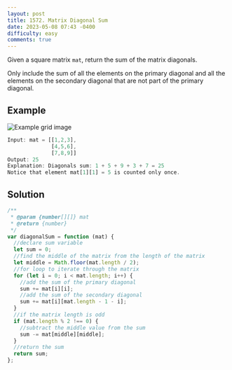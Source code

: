 ```yaml
---
layout: post
title: 1572. Matrix Diagonal Sum
date: 2023-05-08 07:43 -0400
difficulty: easy
comments: true
---
```


Given a square matrix `mat`, return the sum of the matrix diagonals.

Only include the sum of all the elements on the primary diagonal and all the elements on the secondary diagonal that are not part of the primary diagonal.

## Example

<img src="{{ site.baseurl }}/assets/images/may-8.png" alt="Example grid image" />

```javascript
Input: mat = [[1,2,3],
              [4,5,6],
              [7,8,9]]
Output: 25
Explanation: Diagonals sum: 1 + 5 + 9 + 3 + 7 = 25
Notice that element mat[1][1] = 5 is counted only once.
```

## Solution

```javascript
/**
 * @param {number[][]} mat
 * @return {number}
 */
var diagonalSum = function (mat) {
  //declare sum variable
  let sum = 0;
  //find the middle of the matrix from the length of the matrix
  let middle = Math.floor(mat.length / 2);
  //for loop to iterate through the matrix
  for (let i = 0; i < mat.length; i++) {
    //add the sum of the primary diagonal
    sum += mat[i][i];
    //add the sum of the secondary diagonal
    sum += mat[i][mat.length - 1 - i];
  }
  //if the matrix length is odd
  if (mat.length % 2 !== 0) {
    //subtract the middle value from the sum
    sum -= mat[middle][middle];
  }
  //return the sum
  return sum;
};
```
